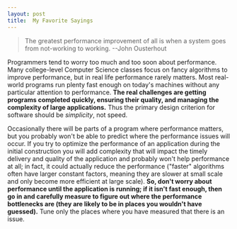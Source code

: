 ```yaml
---
layout: post
title:  My Favorite Sayings
---
```


> The greatest performance improvement of all is when a system goes from not-working to working. 
> --John Ousterhout

 Programmers tend to worry too much and too soon about performance. Many college-level Computer Science classes focus on fancy algorithms to improve performance, but in real life performance rarely matters. Most real-world programs run plenty fast enough on today's machines without any particular attention to performance. **The real challenges are getting programs completed quickly, ensuring their quality, and managing the complexity of large applications.** Thus the primary design criterion for software should be *simplicity*, not speed.
 
 Occasionally there will be parts of a program where performance matters, but you probably won't be able to predict where the performance issues will occur. If you try to optimize the performance of an application during the initial construction you will add complexity that will impact the timely delivery and quality of the application and probably won't help performance at all; in fact, it could actually reduce the performance ("faster" algorithms often have larger constant factors, meaning they are slower at small scale and only become more efficient at large scale). **So, don't worry about performance until the application is running; if it isn't fast enough, then go in and carefully measure to figure out where the performance bottlenecks are (they are likely to be in places you wouldn't have guessed).** Tune only the places where you have measured that there is an issue. 
